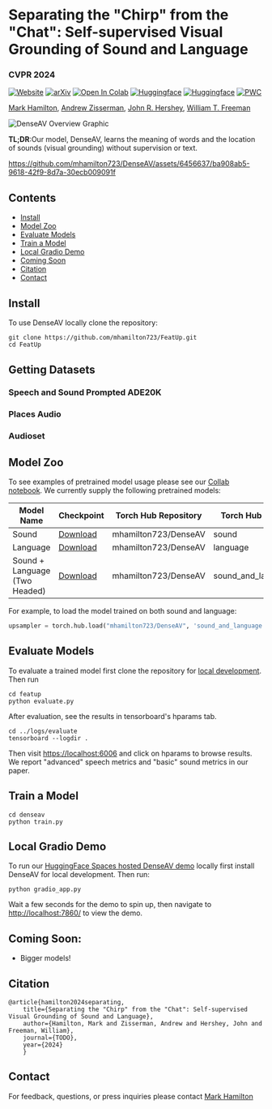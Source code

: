 # Separating the "Chirp" from the "Chat": Self-supervised Visual Grounding of Sound and Language
###  CVPR 2024


[![Website](https://img.shields.io/badge/DenseAV-%F0%9F%8C%90Website-purple?style=flat)](https://aka.ms/denseav) [![arXiv](https://img.shields.io/badge/arXiv-2403.10516-b31b1b.svg)](https://arxiv.org/abs/2403.10516) [![Open In Colab](https://colab.research.google.com/assets/colab-badge.svg)](https://colab.research.google.com/github/mhamilton723/DenseAV/blob/main/demo.ipynb)
[![Huggingface](https://img.shields.io/badge/%F0%9F%A4%97%20Hugging%20Face-FeatUp-orange)](https://huggingface.co/spaces/mhamilton723/DenseAV) 
[![Huggingface](https://img.shields.io/badge/%F0%9F%A4%97%20Hugging%20Face-Paper%20Page-orange)](https://huggingface.co/papers/2403.10516)
[![PWC](https://img.shields.io/endpoint.svg?url=https://paperswithcode.com/badge/featup-a-model-agnostic-framework-for/feature-upsampling-on-imagenet)](https://paperswithcode.com/sota/feature-upsampling-on-imagenet?p=featup-a-model-agnostic-framework-for)


[Mark Hamilton](https://mhamilton.net/),
[Andrew Zisserman](https://www.robots.ox.ac.uk/~az/),
[John R. Hershey](https://research.google/people/john-hershey/),
[William T. Freeman](https://billf.mit.edu/about/bio)

![DenseAV Overview Graphic](https://mhamilton.net/images/website_hero_small-p-1080.jpg)

**TL;DR**:Our model, DenseAV, learns the meaning of words and the location of sounds (visual grounding) without supervision or text.

https://github.com/mhamilton723/DenseAV/assets/6456637/ba908ab5-9618-42f9-8d7a-30ecb009091f


## Contents
<!--ts-->
   * [Install](#install)
   * [Model Zoo](#model-zoo)
   * [Evaluate Models](#evaluate-models)
   * [Train a Model](#train-model)
   * [Local Gradio Demo](#local-gradio-demo)
   * [Coming Soon](coming-soon)
   * [Citation](#citation)
   * [Contact](#contact)
<!--te-->

## Install
To use DenseAV locally clone the repository:
```shell script
git clone https://github.com/mhamilton723/FeatUp.git
cd FeatUp
```

## Getting Datasets

### Speech and Sound Prompted ADE20K

### Places Audio

### Audioset


## Model Zoo

To see examples of pretrained model usage please see our [Collab notebook](https://colab.research.google.com/github/mhamilton723/DenseAV/blob/main/demo.ipynb). We currently supply the following pretrained models:

| Model Name                    | Checkpoint                                                                                                                       | Torch Hub Repository | Torch Hub Name     |
|-------------------------------|----------------------------------------------------------------------------------------------------------------------------------|----------------------|--------------------|
| Sound                         | [Download](https://marhamilresearch4.blob.core.windows.net/denseav-public/hub/denseav_sound.ckpt) | mhamilton723/DenseAV | sound              |
| Language                      | [Download](https://marhamilresearch4.blob.core.windows.net/denseav-public/hub/denseav_language.ckpt) | mhamilton723/DenseAV | language           |
| Sound + Language (Two Headed) | [Download](https://marhamilresearch4.blob.core.windows.net/denseav-public/hub/denseav_2head.ckpt)   | mhamilton723/DenseAV | sound_and_language |

For example, to load the model trained on both sound and language:

```python
upsampler = torch.hub.load("mhamilton723/DenseAV", 'sound_and_language')
```


## Evaluate Models

To evaluate a trained model first clone the repository for
[local development](#local-development). Then run

```shell
cd featup
python evaluate.py
```

After evaluation, see the results in tensorboard's hparams tab. 

```shell
cd ../logs/evaluate
tensorboard --logdir .
```

Then visit [https://localhost:6006](https://localhost:6006) and click on hparams to browse results. We report "advanced" speech metrics and "basic" sound metrics in our paper.


## Train a Model

```shell
cd denseav
python train.py
```

## Local Gradio Demo

To run our [HuggingFace Spaces hosted DenseAV demo](https://huggingface.co/spaces/mhamilton723/FeatUp) locally first install DenseAV for local development. Then  run:

```shell
python gradio_app.py
```

Wait a few seconds for the demo to spin up, then navigate to [http://localhost:7860/](http://localhost:7860/) to view the demo.


## Coming Soon:

- Bigger models!

## Citation

```
@article{hamilton2024separating,
    title={Separating the "Chirp" from the "Chat": Self-supervised Visual Grounding of Sound and Language},
    author={Hamilton, Mark and Zisserman, Andrew and Hershey, John and Freeman, William},
    journal={TODO},
    year={2024}
    }
```

## Contact

For feedback, questions, or press inquiries please contact [Mark Hamilton](mailto:markth@mit.edu)
